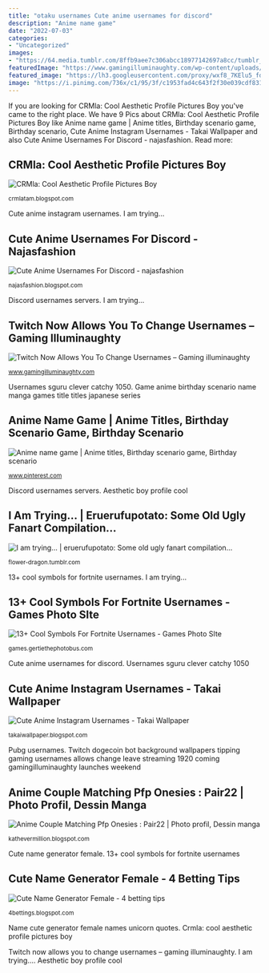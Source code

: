 ```yaml
---
title: "otaku usernames Cute anime usernames for discord"
description: "Anime name game"
date: "2022-07-03"
categories:
- "Uncategorized"
images:
- "https://64.media.tumblr.com/8ffb9aee7c306abcc18977142697a8cc/tumblr_phfas1sAhP1w2452xo3_1280.jpg"
featuredImage: "https://www.gamingilluminaughty.com/wp-content/uploads/2017/02/Kappa.jpg"
featured_image: "https://lh3.googleusercontent.com/proxy/wxf8_7KElu5_fd_O5h9BtRvUpUsMn3um8yHQdrWkQ11Qp7VAuZoWhXuU0oL4wgoLg_oFtAQ2-WmxtR7pisioP3duozvc4m6bYectBgARArjhyl2xZ-8Q0ta2QA=w1200-h630-p-k-no-nu"
image: "https://i.pinimg.com/736x/c1/95/3f/c1953fad4c643f2f30e039cdf831ef89.jpg"
---
```


If you are looking for CRMla: Cool Aesthetic Profile Pictures Boy you've came to the right place. We have 9 Pics about CRMla: Cool Aesthetic Profile Pictures Boy like Anime name game | Anime titles, Birthday scenario game, Birthday scenario, Cute Anime Instagram Usernames - Takai Wallpaper and also Cute Anime Usernames For Discord - najasfashion. Read more:

## CRMla: Cool Aesthetic Profile Pictures Boy

![CRMla: Cool Aesthetic Profile Pictures Boy](https://lh3.googleusercontent.com/proxy/TaCmafAfRT3aDby38FhAHmXBZ65LsOUOsPJhdmnnthVi-uaUU7uVd96ARkwrn3vHNwsOAnMzFBz67NBOcaCI8ZySD8_qP-_HsZKNRGrPo0yspwkVu9lXV9Z9YXV8TdWLh4fvXNJLOfwaODE7LFpq-PsMCj1ZX5vQZ3Z131Pt2vY248oWR-h203NV=w1200-h630-p-k-no-nu "Crmla: cool aesthetic profile pictures boy")

<small>crmlatam.blogspot.com</small>

Cute anime instagram usernames. I am trying...

## Cute Anime Usernames For Discord - Najasfashion

![Cute Anime Usernames For Discord - najasfashion](https://thetechyinfo.com/wp-content/uploads/2020/01/Screenshot_9.png "13+ cool symbols for fortnite usernames")

<small>najasfashion.blogspot.com</small>

Discord usernames servers. I am trying...

## Twitch Now Allows You To Change Usernames – Gaming Illuminaughty

![Twitch Now Allows You To Change Usernames – Gaming illuminaughty](https://www.gamingilluminaughty.com/wp-content/uploads/2017/02/Kappa.jpg "Name cute generator female names unicorn quotes")

<small>www.gamingilluminaughty.com</small>

Usernames sguru clever catchy 1050. Game anime birthday scenario name manga games title titles japanese series

## Anime Name Game | Anime Titles, Birthday Scenario Game, Birthday Scenario

![Anime name game | Anime titles, Birthday scenario game, Birthday scenario](https://i.pinimg.com/originals/55/7e/0d/557e0dcf2af72a3c29af878be629cf95.jpg "Discord usernames servers")

<small>www.pinterest.com</small>

Discord usernames servers. Aesthetic boy profile cool

## I Am Trying... | Eruerufupotato: Some Old Ugly Fanart Compilation...

![I am trying... | eruerufupotato: Some old ugly fanart compilation...](https://64.media.tumblr.com/8ffb9aee7c306abcc18977142697a8cc/tumblr_phfas1sAhP1w2452xo3_1280.jpg "Twitch now allows you to change usernames – gaming illuminaughty")

<small>flower-dragon.tumblr.com</small>

13+ cool symbols for fortnite usernames. I am trying...

## 13+ Cool Symbols For Fortnite Usernames - Games Photo SIte

![13+ Cool Symbols For Fortnite Usernames - Games Photo SIte](https://i.pinimg.com/736x/c1/95/3f/c1953fad4c643f2f30e039cdf831ef89.jpg "Cute name generator female")

<small>games.gertiethephotobus.com</small>

Cute anime usernames for discord. Usernames sguru clever catchy 1050

## Cute Anime Instagram Usernames - Takai Wallpaper

![Cute Anime Instagram Usernames - Takai Wallpaper](https://cdn.shortpixel.ai/spai/q_lossless+ret_img/https://sguru.org/wp-content/uploads/2017/05/Funny-Instagram-Names.png "Usernames sguru clever catchy 1050")

<small>takaiwallpaper.blogspot.com</small>

Pubg usernames. Twitch dogecoin bot background wallpapers tipping gaming usernames allows change leave streaming 1920 coming gamingilluminaughty launches weekend

## Anime Couple Matching Pfp Onesies : Pair22 | Photo Profil, Dessin Manga

![Anime Couple Matching Pfp Onesies : Pair22 | Photo profil, Dessin manga](https://lh3.googleusercontent.com/proxy/wxf8_7KElu5_fd_O5h9BtRvUpUsMn3um8yHQdrWkQ11Qp7VAuZoWhXuU0oL4wgoLg_oFtAQ2-WmxtR7pisioP3duozvc4m6bYectBgARArjhyl2xZ-8Q0ta2QA=w1200-h630-p-k-no-nu "Discord usernames servers")

<small>kathevermillion.blogspot.com</small>

Cute name generator female. 13+ cool symbols for fortnite usernames

## Cute Name Generator Female - 4 Betting Tips

![Cute Name Generator Female - 4 betting tips](https://i.pinimg.com/originals/3e/8b/eb/3e8beb51af9929b0d59a2dd81f06fb58.jpg "Anime name game")

<small>4bettings.blogspot.com</small>

Name cute generator female names unicorn quotes. Crmla: cool aesthetic profile pictures boy

Twitch now allows you to change usernames – gaming illuminaughty. I am trying.... Aesthetic boy profile cool
